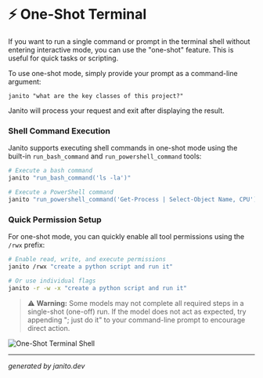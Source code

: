 # ⚡ One-Shot Terminal

If you want to run a single command or prompt in the terminal shell without entering interactive mode, you can use the "one-shot" feature. This is useful for quick tasks or scripting.

To use one-shot mode, simply provide your prompt as a command-line argument:

```
janito "what are the key classes of this project?"
```

Janito will process your request and exit after displaying the result.

### Shell Command Execution

Janito supports executing shell commands in one-shot mode using the built-in `run_bash_command` and `run_powershell_command` tools:

```bash
# Execute a bash command
janito "run_bash_command('ls -la')"

# Execute a PowerShell command  
janito "run_powershell_command('Get-Process | Select-Object Name, CPU')"
```

### Quick Permission Setup

For one-shot mode, you can quickly enable all tool permissions using the `/rwx` prefix:

```bash
# Enable read, write, and execute permissions
janito /rwx "create a python script and run it"

# Or use individual flags
janito -r -w -x "create a python script and run it"
```

> ⚠️ **Warning:** Some models may not complete all required steps in a single-shot (one-off) run. If the model does not act as expected, try appending "; just do it" to your command-line prompt to encourage direct action.

![One-Shot Terminal Shell](../imgs/terminal-one-shot.png)

---
_generated by janito.dev_
